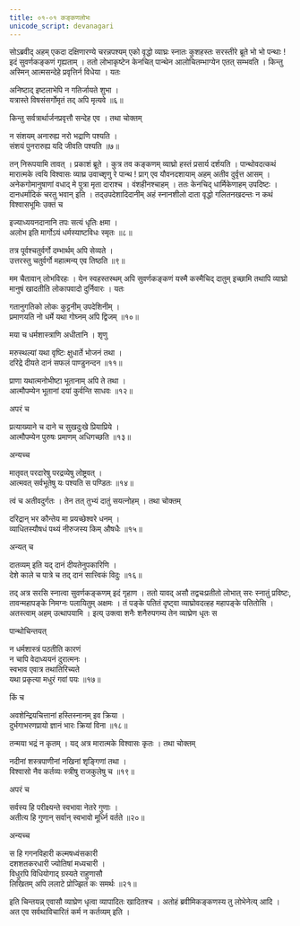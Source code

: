 ```yaml
---
title: ०१-०१ कङ्कणलोभः
unicode_script: devanagari
---
```


सोऽब्रवीद्
अहम् एकदा दक्षिणारण्ये चरन्नपश्यम् एको वृद्धो व्याघ्रः स्नातः कुशहस्तः सरस्तीरे ब्रूते भो भो पन्थाः ! इदं सुवर्णकङ्कणं गृह्यताम् । ततो लोभाकृष्टेन केनचित् पान्थेन आलोचितम्भाग्येन एतत् सम्भवति । किन्तु अस्मिन् आत्मसन्देहे प्रवृत्तिर्न विधेया । यतः

अनिष्टाद् इष्टलाभेपि न गतिर्जायते शुभा ।  
यत्रास्ते विषसंसर्गोमृतं तद् अपि मृत्यवे ॥६॥

किन्तु सर्वत्रार्थार्जनप्रवृत्तौ सन्देह एव । तथा चोक्तम्

न संशयम् अनारुह्य नरो भद्राणि पश्यति ।  
संशयं पुनरारुह्य यदि जीवति पश्यति ॥७॥

तन् निरूपयामि तावत् । प्रकाशं ब्रूते । कुत्र तव कङ्कणम् व्याघ्रो हस्तं प्रसार्य दर्शयति । पान्थोवदत्कथं मारात्मके त्वयि विश्वासः व्याघ्र उवाच्शृणु रे पान्थ ! प्राग् एव यौवनदशायाम् अहम् अतीव दुर्वृत्त आसम् । अनेकगोमानुषाणां वधाद् मे पुत्रा मृता दाराश्च । वंशहीनश्चाहम् । ततः केनचिद् धार्मिकेणाहम् उपदिष्टः । दानधर्मादिकं चरतु भवान् इति । तद्उपदेशादिदानीम् अहं स्नानशीलो दाता वृद्धो गलितनखदन्तः न कथं विश्वासभूमिः उक्तं च

इज्याध्ययनदानानि तपः सत्यं धृतिः क्षमा ।  
अलोभ इति मार्गोऽयं धर्मस्याष्टविधः स्मृतः ॥८॥

तत्र पूर्वश्चतुर्वर्गो दम्भार्थम् अपि सेव्यते ।  
उत्तरस्तु चतुर्वर्गो महात्मन्य् एव तिष्ठति ॥९॥

मम चैतावान् लोभविरहः । येन स्वहस्तस्थम् अपि सुवर्णकङ्कणं यस्मै कस्मैचिद् दातुम् इच्छामि तथापि व्याघ्रो मानुषं खादतीति लोकापवादो दुर्निवारः । यतः

गतानुगतिको लोकः कुट्टनीम् उपदेशिनीम् ।  
प्रमाणयति नो धर्मे यथा गोघ्नम् अपि द्विजम् ॥१०॥

मया च धर्मशास्त्राणि अधीतानि । शृणु

मरुस्थल्यां यथा वृष्टिः क्षुधार्ते भोजनं तथा ।  
दरिद्रे दीयते दानं सफलं पाण्डुनन्दन ॥११॥

प्राणा यथात्मनोभीष्टा भूतानाम् अपि ते तथा ।  
आत्मौपम्येन भूतानां दयां कुर्वन्ति साधवः ॥१२॥

अपरं च

प्रत्याख्याने च दाने च सुखदुःखे प्रियाप्रिये ।  
आत्मौपम्येन पुरुषः प्रमाणम् अधिगच्छति ॥१३॥

अन्यच्च

मातृवत् परदारेषु परद्रव्येषु लोष्ट्रवत् ।  
आत्मवत् सर्वभूतेषु यः पश्यति स पण्डितः ॥१४॥

त्वं च अतीवदुर्गतः । तेन तत् तुभ्यं दातुं सयत्नोहम् । तथा चोक्तम्

दरिद्रान् भर कौन्तेय मा प्रयच्छेश्वरे धनम् ।  
व्याधितस्यौषधं पथ्यं नीरुजस्य किम् औषधैः ॥१५॥

अन्यत् च

दातव्यम् इति यद् दानं दीयतेनुपकारिणि ।  
देशे काले च पात्रे च तद् दानं सात्त्विकं विदुः ॥१६॥

तद् अत्र सरसि स्नात्वा सुवर्णकङ्कणम् इदं गृहाण । ततो यावद् असौ तद्वचःप्रतीतो लोभात् सरः स्नातुं प्रविष्टः, तावन्महापङ्के निमग्नः पलायितुम् अक्षमः । तं पङ्के पतितं दृष्ट्वा व्याघ्रोवदत्हह महापङ्के पतितोसि । अतस्त्वाम् अहम् उत्थापयामि । इत्य् उक्त्वा शनैः शनैरुपगम्य तेन व्याघ्रेण धृतः स

पान्थोचिन्तयत्

न धर्मशास्त्रं पठतीति कारणं   
न चापि वेदाध्ययनं दुरात्मनः ।  
स्वभाव एवात्र तथातिरिच्यते   
यथा प्रकृत्या मधुरं गवां पयः ॥१७॥

किं च

अवशेन्द्रियचित्तानां हस्तिस्नानम् इव क्रिया ।  
दुर्भगाभरणप्रायो ज्ञानं भारः क्रियां विना ॥१८॥

तन्मया भद्रं न कृतम् । यद् अत्र मारात्मके विश्वासः कृतः । तथा चोक्तम्

नदीनां शस्त्रपाणीनां नखिनां शृङ्गिणां तथा ।  
विश्वासो नैव कर्तव्यः स्त्रीषु राजकुलेषु च ॥१९॥

अपरं च

सर्वस्य हि परीक्ष्यन्ते स्वभावा नेतरे गुणाः ।  
अतीत्य हि गुणान् सर्वान् स्वभावो मूर्ध्नि वर्तते ॥२०॥

अन्यच्च

स हि गगनविहारी कल्मषध्वंसकारी   
दशशतकरधारी ज्योतिषां मध्यचारी ।  
विधुरपि विधियोगाद् ग्रस्यते राहुणासौ   
लिखितम् अपि ललाटे प्रोज्झितं कः समर्थः ॥२१॥

इति चिन्तयन्न् एवासौ व्याघ्रेण धृत्वा व्यापादितः खादितश्च । अतोहं ब्रवीमिकङ्कणस्य तु लोभेनेत्य् आदि । अत एव सर्वथाविचारितं कर्म न कर्तव्यम् इति ।
